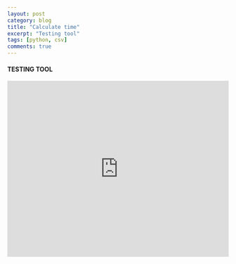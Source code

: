 ```yaml
---
layout: post
category: blog
title: "Calculate time"
excerpt: "Testing tool"
tags: [python, csv]
comments: true
---
```


#### TESTING TOOL

<iframe height="400px" width="100%" src="https://repl.it/@huynguyendinh/Time-management?lite=true" scrolling="no" frameborder="no" allowtransparency="true" allowfullscreen="true" sandbox="allow-forms allow-pointer-lock allow-popups allow-same-origin allow-scripts allow-modals"></iframe>

